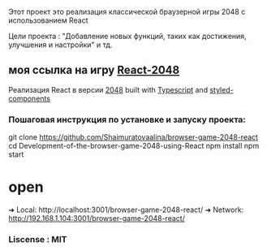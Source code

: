 Этот проект это реализация классической браузерной игры 2048 с использованием React

Цели проекта : "Добавление новых функций, таких как достижения, улучшения и настройки" и тд. 


## моя ссылка на игру [React-2048](https://shaimuratovaalina.github.io/browser-game-2048-react/) 


Реализация React в версии [2048](https://github.com/gabrielecirulli/2048) built with [Typescript](https://www.typescriptlang.org/) and  [styled-components](https://styled-components.com)



### Пошаговая инструкция по установке и запуску проекта:
git clone https://github.com/Shaimuratovaalina/browser-game-2048-react
cd Development-of-the-browser-game-2048-using-React
npm install
npm start



# open 
  ➜  Local:   http://localhost:3001/browser-game-2048-react/
  ➜  Network: http://192.168.1.104:3001/browser-game-2048-react/     



### Liscense : MIT
